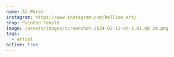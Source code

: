 ```yaml
---
name: Al Perez
instagram: https://www.instagram.com/hellion_art/
shop: Painted Temple
image: /assets/images/screenshot-2024-02-12-at-1.01.48 pm.png
tags:
  - artist
active: true
---
```

